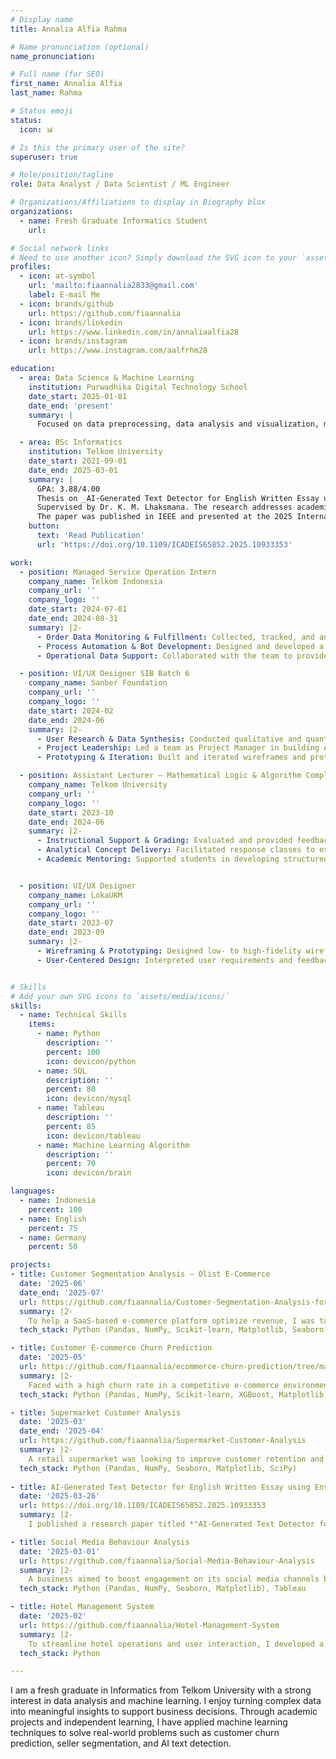 ```yaml
---
# Display name
title: Annalia Alfia Rahma

# Name pronunciation (optional)
name_pronunciation:

# Full name (for SEO)
first_name: Annalia Alfia
last_name: Rahma

# Status emoji
status:
  icon: 📊

# Is this the primary user of the site?
superuser: true

# Role/position/tagline
role: Data Analyst / Data Scientist / ML Engineer

# Organizations/Affiliations to display in Biography blox
organizations:
  - name: Fresh Graduate Informatics Student
    url: 

# Social network links
# Need to use another icon? Simply download the SVG icon to your `assets/media/icons/` folder.
profiles:
  - icon: at-symbol
    url: 'mailto:fiaannalia2833@gmail.com'
    label: E-mail Me
  - icon: brands/github
    url: https://github.com/fiaannalia
  - icon: brands/linkedin
    url: https://www.linkedin.com/in/annaliaalfia28
  - icon: brands/instagram
    url: https://www.instagram.com/aalfrhm28

education:
  - area: Data Science & Machine Learning
    institution: Purwadhika Digital Technology School
    date_start: 2025-01-01
    date_end: 'present'
    summary: |
      Focused on data preprocessing, data analysis and visualization, machine learning, and project-based implementation.

  - area: BSc Informatics
    institution: Telkom University
    date_start: 2021-09-01
    date_end: 2025-03-01
    summary: |
      GPA: 3.88/4.00  
      Thesis on _AI-Generated Text Detector for English Written Essay using Ensemble RoBERTa_.  
      Supervised by Dr. K. M. Lhaksmana. The research addresses academic integrity concerns in the era of Large Language Models by proposing an ensemble RoBERTa-based classifier.  
      The paper was published in IEEE and presented at the 2025 International Conference on Advancement in Data Science, E-learning and Information System (ICADEIS).
    button:
      text: 'Read Publication'
      url: 'https://doi.org/10.1109/ICADEIS65852.2025.10933353'

work:
  - position: Managed Service Operation Intern
    company_name: Telkom Indonesia
    company_url: ''
    company_logo: ''
    date_start: 2024-07-01
    date_end: 2024-08-31
    summary: |2-
      - Order Data Monitoring & Fulfillment: Collected, tracked, and analyzed network service order data to ensure timely fulfillment and identify process bottlenecks across CNOP and OLO systems.
      - Process Automation & Bot Development: Designed and developed a Telegram bot (DIOON) that automated retrieval and visualization of service order data, significantly improving operational visibility and response time.
      - Operational Data Support: Collaborated with the team to provide actionable insights from service data, enhancing coordination between system platforms (BIMA, ENOM, Catalyst) and decision-making for order management.

  - position: UI/UX Designer SIB Batch 6
    company_name: Sanber Foundation
    company_url: ''
    company_logo: ''
    date_start: 2024-02
    date_end: 2024-06
    summary: |2-
      - User Research & Data Synthesis: Conducted qualitative and quantitative user research, including surveys and interviews, to identify key pain points in public transportation usage. Synthesized findings into actionable insights to guide design decisions.
      - Project Leadership: Led a team as Project Manager in building Angkot-In, a mobile app for Bandung’s public transport users. Translated user insights into core features like route search, real-time tracking, and fare estimation.
      - Prototyping & Iteration: Built and iterated wireframes and prototypes in Figma based on usability feedback to enhance accessibility and user satisfaction.

  - position: Assistant Lecturer – Mathematical Logic & Algorithm Complexity Analysis
    company_name: Telkom University
    company_url: ''
    company_logo: ''
    date_start: 2023-10
    date_end: 2024-06
    summary: |2-
      - Instructional Support & Grading: Evaluated and provided feedback on over 80 student assignments related to logical reasoning, truth tables, Big O notation, and algorithmic complexity, ensuring accurate assessment and conceptual clarity.
      - Analytical Concept Delivery: Facilitated response classes to explain abstract concepts such as propositional/predicate logic, asymptotic analysis, and optimization techniques, fostering student engagement and analytical thinking.
      - Academic Mentoring: Supported students in developing structured problem-solving approaches and logical frameworks useful in computational thinking and algorithmic efficiency analysis.


  - position: UI/UX Designer
    company_name: LokaUKM
    company_url: ''
    company_logo: ''
    date_start: 2023-07
    date_end: 2023-09
    summary: |2-
      - Wireframing & Prototyping: Designed low- to high-fidelity wireframes and interactive prototypes to support user-centered product development.
      - User-Centered Design: Interpreted user requirements and feedback into design improvements, ensuring the final product met both functional and user needs.


# Skills
# Add your own SVG icons to `assets/media/icons/`
skills:
  - name: Technical Skills
    items:
      - name: Python
        description: ''
        percent: 100
        icon: devicon/python
      - name: SQL
        description: ''
        percent: 80
        icon: devicon/mysql
      - name: Tableau
        description: ''
        percent: 85
        icon: devicon/tableau
      - name: Machine Learning Algorithm
        description: ''
        percent: 70
        icon: devicon/brain

languages:
  - name: Indonesia
    percent: 100
  - name: English
    percent: 75
  - name: Germany
    percent: 50

projects:
- title: Customer Segmentation Analysis – Olist E-Commerce
  date: '2025-06'
  date_end: '2025-07'
  url: https://github.com/fiaannalia/Customer-Segmentation-Analysis-for-Olist-E-Commerce
  summary: |2-
    To help a SaaS-based e-commerce platform optimize revenue, I was tasked with segmenting over 2,900 active sellers to identify behavior patterns. I applied LRFM modeling and KMeans clustering on seller transaction and activity data, then created interactive dashboards to visualize insights. Based on the analysis, I identified four distinct seller segments and proposed tailored subscription plans and marketing strategies. These recommendations projected a potential 38% increase in revenue and R$105K in additional monthly gains.
  tech_stack: Python (Pandas, NumPy, Scikit-learn, Matplotlib, Seaborn), Tableau, Streamlit

- title: Customer E-commerce Churn Prediction
  date: '2025-05'
  url: https://github.com/fiaannalia/ecommerce-churn-prediction/tree/main
  summary: |2-
    Faced with a high churn rate in a competitive e-commerce environment, I developed a machine learning model to identify at-risk customers using demographic, transaction, and interaction data. My role involved preparing the data, training classification models (Logistic Regression, Random Forest, XGBoost), and tuning them based on F2-score to reduce false negatives. As a result, the model reduced potential churn-related losses by over 70%, and the insights were deployed through a Streamlit dashboard to guide data-driven retention strategies.
  tech_stack: Python (Pandas, NumPy, Scikit-learn, XGBoost, Matplotlib, Seaborn), Streamlit

- title: Supermarket Customer Analysis
  date: '2025-03'
  date_end: '2025-04'
  url: https://github.com/fiaannalia/Supermarket-Customer-Analysis
  summary: |2-
    A retail supermarket was looking to improve customer retention and optimize promotional efforts. I was responsible for analyzing customer transaction data to uncover behavioral patterns and segment the customer base. I conducted LRFM modeling and performed statistical analysis to identify key shopping trends and group customers by value and frequency. Based on the findings, I delivered targeted recommendations including loyalty programs, premium product bundling, and reactivation strategies for low-frequency buyers, supporting more data-driven marketing decisions.
  tech_stack: Python (Pandas, NumPy, Seaborn, Matplotlib, SciPy)
  
- title: AI-Generated Text Detector for English Written Essay using Ensemble RoBERTa
  date: '2025-03-26'
  url: https://doi.org/10.1109/ICADEIS65852.2025.10933353
  summary: |2-
    I published a research paper titled *"AI-Generated Text Detector for English Written Essay using Ensemble RoBERTa"*, addressing the challenges posed by the rise of LLMs in education. To support academic integrity, I developed an ensemble model of three RoBERTa variants to distinguish between AI-generated and human-written essays. The model achieved a high F1-score of 98.692%, outperforming traditional algorithms and individual models, and was presented at the 2025 ICADEIS conference.

- title: Social Media Behaviour Analysis
  date: '2025-03-01'
  url: https://github.com/fiaannalia/Social-Media-Behaviour-Analysis
  summary: |2-
    A business aimed to boost engagement on its social media channels but lacked clarity on what content strategies worked best. I was assigned to analyze post data to identify patterns in user interaction. I explored engagement trends across different content types, posting times, and user behaviors using Python, and visualized the insights with Tableau. Based on the analysis, I proposed optimal posting schedules and call-to-action (CTA) strategies, which were used to refine content planning and improve overall engagement.
  tech_stack: Python (Pandas, NumPy, Seaborn, Matplotlib), Tableau

- title: Hotel Management System
  date: '2025-02'
  url: https://github.com/fiaannalia/Hotel-Management-System
  summary: |2-
    To streamline hotel operations and user interaction, I developed a Hotel Management System that allows admins and visitors to manage hotel data and bookings. As the developer, I designed and implemented features such as hotel listings, filtering by price, location, and star rating, as well as room booking with voucher-based discounts. The system supports admin-level actions like adding, editing, and deleting hotel data, while enabling users to search, book rooms, and apply promo codes. This project enhanced my understanding of CRUD operations, user role access, and modular system design in Python.
  tech_stack: Python

---
```


I am a fresh graduate in Informatics from Telkom University with a strong interest in data analysis and machine learning. I enjoy turning complex data into meaningful insights to support business decisions. Through academic projects and independent learning, I have applied machine learning techniques to solve real-world problems such as customer churn prediction, seller segmentation, and AI text detection.
